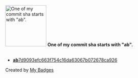 <img src="https://my-badges.github.io/my-badges/ab-commit.png" alt="One of my commit sha starts with &quot;ab&quot;." title="One of my commit sha starts with &quot;ab&quot;." width="128">
<strong>One of my commit sha starts with &quot;ab&quot;.</strong>
<br><br>

- <a href="https://github.com/Rignchen/vim-http/commit/ab7d9093efc663f754c16da63067b072678ca926"><strong>ab</strong>7d9093efc663f754c16da63067b072678ca926</a>


Created by <a href="https://github.com/my-badges/my-badges">My Badges</a>